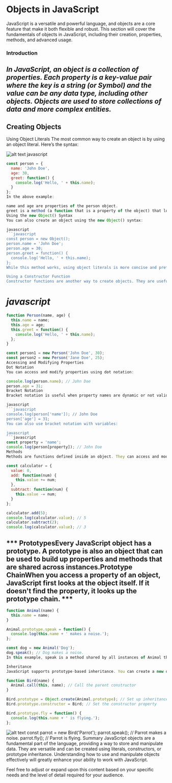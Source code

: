 # Objects in JavaScript
JavaScript is a versatile and powerful language, and objects are a core feature that make it both flexible and robust. This section will cover the fundamentals of objects in JavaScript, including their creation, properties, methods, and advanced usage.

### Introduction
## ***In JavaScript, an object is a collection of properties. Each property is a key-value pair where the key is a string (or Symbol) and the value can be any data type, including other objects. Objects are used to store collections of data and more complex entities.***

## Creating Objects
Using Object Literals
The most common way to create an object is by using an object literal. Here’s the syntax:

![alt text](image.png)
javascript
```javascript
const person = {
  name: 'John Doe',
  age: 30,
  greet: function() {
    console.log('Hello, ' + this.name);
  }
};
In the above example:

name and age are properties of the person object.
greet is a method (a function that is a property of the object) that logs a greeting to the console.
Using the new Object() Syntax
You can also create an object using the new Object() syntax:

javascript
```javascript
const person = new Object();
person.name = 'John Doe';
person.age = 30;
person.greet = function() {
  console.log('Hello, ' + this.name);
};
While this method works, using object literals is more concise and preferred in most cases.

Using a Constructor Function
Constructor functions are another way to create objects. They are useful when you want to create multiple objects with similar properties and methods.
 ```
# ***javascript***
```javascript
function Person(name, age) {
  this.name = name;
  this.age = age;
  this.greet = function() {
    console.log('Hello, ' + this.name);
  };
}

const person1 = new Person('John Doe', 30);
const person2 = new Person('Jane Doe', 25);
Accessing and Modifying Properties
Dot Notation
You can access and modify properties using dot notation:
 ```

```javascript
console.log(person.name); // John Doe
person.age = 31;
Bracket Notation
Bracket notation is useful when property names are dynamic or not valid identifiers:

javascript
```javascript
console.log(person['name']); // John Doe
person['age'] = 31;
You can also use bracket notation with variables:

javascript
```javascript
const property = 'name';
console.log(person[property]); // John Doe
Methods
Methods are functions defined inside an object. They can access and modify the object's properties using the this keyword.
```

```javascript
const calculator = {
  value: 0,
  add: function(num) {
    this.value += num;
  },
  subtract: function(num) {
    this.value -= num;
  }
};

calculator.add(5);
console.log(calculator.value); // 5
calculator.subtract(2);
console.log(calculator.value); // 3
```
 ## *** PrototypesEvery JavaScript object has a prototype. A prototype is also an object that can be used to build up properties and methods that are shared across instances.Prototype ChainWhen you access a property of an object, JavaScript first looks at the object itself. If it doesn't find the property, it looks up the prototype chain. ***
```javascript
function Animal(name) {
  this.name = name;
}

Animal.prototype.speak = function() {
  console.log(this.name + ' makes a noise.');
};

const dog = new Animal('Dog');
dog.speak(); // Dog makes a noise.
In this example, speak is a method shared by all instances of Animal through its prototype.

Inheritance
JavaScript supports prototype-based inheritance. You can create a new object that inherits from another object.
```

```javascript
function Bird(name) {
  Animal.call(this, name); // Call the parent constructor
}

Bird.prototype = Object.create(Animal.prototype); // Set up inheritance
Bird.prototype.constructor = Bird; // Set the constructor property

Bird.prototype.fly = function() {
  console.log(this.name + ' is flying.');
};
```
![alt text](image-1.png)
const parrot = new Bird('Parrot');
parrot.speak(); // Parrot makes a noise.
parrot.fly(); // Parrot is flying.
Summary
JavaScript objects are a fundamental part of the language, providing a way to store and manipulate data. They are versatile and can be created using literals, constructors, or prototype inheritance. Understanding how to use and manipulate objects effectively will greatly enhance your ability to work with JavaScript.

Feel free to adjust or expand upon this content based on your specific needs and the level of detail required for your audience.
